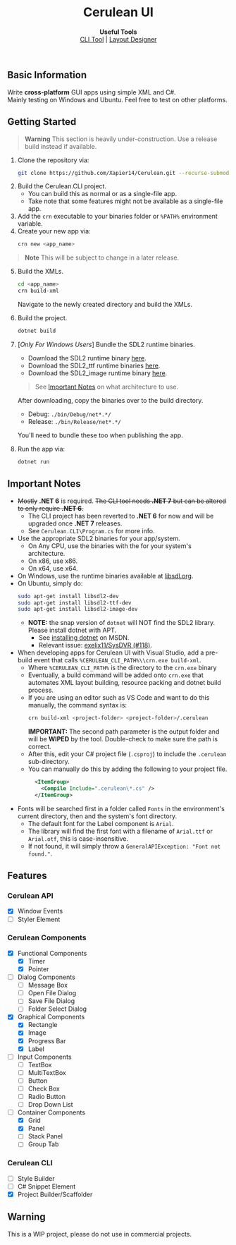 <h1 align="center">Cerulean UI</h1>
<p align="center">
  <b>Useful Tools</b><br>
  <a href="#">CLI Tool</a> | 
  <a href="#">Layout Designer</a>
</p><br>
<h2>Basic Information</h2>
Write <strong>cross-platform</strong> GUI apps using simple XML and C#.<br>
Mainly testing on Windows and Ubuntu. Feel free to test on other platforms.<br>

<h2>Getting Started</h2>

> **Warning**
> This section is heavily under-construction. Use a release build instead if available.

1. Clone the repository via:
    ```bash
    git clone https://github.com/Xapier14/Cerulean.git --recurse-submodules
    ```
2. Build the Cerulean.CLI project.
    - You can build this as normal or as a single-file app.
    - Take note that some features might not be available as a single-file app.
3. Add the `crn` executable to your binaries folder or `%PATH%` environment variable.
4. Create your new app via:
    ```bash
    crn new <app_name>
    ```
> **Note**
> This will be subject to change in a later release.
5. Build the XMLs.
    ```bash
    cd <app_name>
    crn build-xml
    ```
    Navigate to the newly created directory and build the XMLs.
6. Build the project.
    ```bash
    dotnet build
    ```
7. [*Only For Windows Users*] Bundle the SDL2 runtime binaries.
    - Download the SDL2 runtime binary [here](https://libsdl.org/).
    - Download the SDL2_ttf runtime binaries [here](https://www.libsdl.org/projects/SDL_ttf/release/).
    - Download the SDL2_image runtime binary [here](https://www.libsdl.org/projects/SDL_image/release/).
    
    > See [Important Notes](https://github.com/Xapier14/Cerulean#important-notes) on what architecture to use.

    After downloading, copy the binaries over to the build directory.
    - Debug: `./bin/Debug/net*.*/`
    - Release: `./bin/Release/net*.*/`

    You'll need to bundle these too when publishing the app.

8. Run the app via:
    ```bash
    dotnet run
    ```

<h2>Important Notes</h2>

 - ~~Mostly~~ **.NET 6** is required. ~~The CLI tool needs **.NET 7** but can be altered to only require **.NET 6**.~~ 
    - The CLI project has been reverted to **.NET 6** for now and will be upgraded once **.NET 7** releases.
    - See `Cerulean.CLI\Program.cs` for more info.
 - Use the appropriate SDL2 binaries for your app/system.
    - On Any CPU, use the binaries with the for your system's architecture.
    - On x86, use x86.
    - On x64, use x64.
 - On Windows, use the runtime binaries available at <a href="https://libsdl.org/">libsdl.org</a>.
 - On Ubuntu, simply do:
    ```bash
    sudo apt-get install libsdl2-dev
    sudo apt-get install libsdl2-ttf-dev
    sudo apt-get install libsdl2-image-dev
    ```
    - **NOTE:** the snap version of `dotnet` will NOT find the SDL2 library. Please install dotnet with APT.
        - See <a href="https://docs.microsoft.com/en-us/dotnet/core/install/linux-ubuntu">installing dotnet</a> on MSDN.
        - Relevant issue: <a href="https://github.com/exelix11/SysDVR/issues/118">exelix11/SysDVR (#118)</a>.
 - When developing apps for Cerulean UI with Visual Studio, add a pre-build event that calls `%CERULEAN_CLI_PATH%\\crn.exe build-xml`.
    - Where `%CERULEAN_CLI_PATH%` is the directory to the `crn.exe` binary
    - Eventually, a build command will be added onto `crn.exe` that automates XML layout building, resource packing and dotnet build process.
    - If you are using an editor such as VS Code and want to do this manually, the command syntax is:
        ```bash
        crn build-xml <project-folder> <project-folder>/.cerulean
        ```
        **IMPORTANT:** The second path parameter is the output folder and will be **WIPED** by the tool. Double-check to make sure the path is correct.
    - After this, edit your C# project file (`.csproj`) to include the `.cerulean` sub-directory.
    - You can manually do this by adding the following to your project file.
        ```XML
          <ItemGroup>
            <Compile Include=".cerulean\*.cs" />
          </ItemGroup>
        ```
 - Fonts will be searched first in a folder called `Fonts` in the environment's current directory, then and the system's font directory.
    - The default font for the Label component is `Arial`.
    - The library will find the first font with a filename of `Arial.ttf` or `Arial.otf`, this is case-insensitive.
    - If not found, it will simply throw a `GeneralAPIException: "Font not found."`.
<h2>Features</h2>

### Cerulean API
 - [x] Window Events
 - [ ] Styler Element
### Cerulean Components
 - [x] Functional Components
     - [x] Timer
     - [x] Pointer
 - [ ] Dialog Components
     - [ ] Message Box
     - [ ] Open File Dialog
     - [ ] Save File Dialog
     - [ ] Folder Select Dialog
 - [x] Graphical Components
     - [x] Rectangle
     - [x] Image
     - [x] Progress Bar
     - [x] Label
 - [ ] Input Components
     - [ ] TextBox
     - [ ] MultiTextBox
     - [ ] Button
     - [ ] Check Box
     - [ ] Radio Button
     - [ ] Drop Down List
 - [ ] Container Components
     - [x] Grid
     - [x] Panel
     - [ ] Stack Panel
     - [ ] Group Tab
### Cerulean CLI
 - [ ] Style Builder
 - [ ] C# Snippet Element
 - [x] Project Builder/Scaffolder
<h2>Warning</h2>
This is a WIP project, please do not use in commercial projects.<br>
